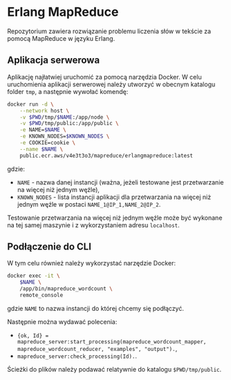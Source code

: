 # Erlang MapReduce
Repozytorium zawiera rozwiązanie problemu liczenia słów w tekście za pomocą MapReduce w języku Erlang.
## Aplikacja serwerowa
Aplikację najłatwiej uruchomić za pomocą narzędzia Docker.
W celu uruchomienia aplikacji serwerowej należy utworzyć w obecnym katalogu folder `tmp`, a następnie wywołać komendę:
```sh
docker run -d \
    --network host \
    -v $PWD/tmp/$NAME:/app/node \
    -v $PWD/tmp/public:/app/public \
    -e NAME=$NAME \
    -e KNOWN_NODES=$KNOWN_NODES \
    -e COOKIE=cookie \
    --name $NAME \
    public.ecr.aws/v4e3t3o3/mapreduce/erlangmapreduce:latest
```
gdzie:
  - `NAME` - nazwa danej instancji (ważna, jeżeli testowane jest przetwarzanie na więcej niż jednym węźle),
  - `KNOWN_NODES` - lista instancji aplikacji dla przetwarzania na więcej niż jednym węźle w postaci `NAME_1@IP_1,NAME_2@IP_2`.

Testowanie przetwarzania na więcej niż jednym węźle może być wykonane na tej samej maszynie i z wykorzystaniem adresu `localhost`.

## Podłączenie do CLI
W tym celu również należy wykorzystać narzędzie Docker:
```sh
docker exec -it \
    $NAME \
    /app/bin/mapreduce_wordcount \
    remote_console
```
gdzie `NAME` to nazwa instancji do której chcemy się podłączyć.

Następnie można wydawać polecenia:
  - `{ok, Id} = mapreduce_server:start_processing(mapreduce_wordcount_mapper, mapreduce_wordcount_reducer, "examples", "output").`,
  - `mapreduce_server:check_processing(Id).`.

Ścieżki do plików należy podawać relatywnie do katalogu `$PWD/tmp/public`.

